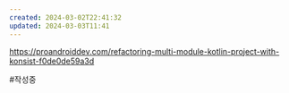 ```yaml
---
created: 2024-03-02T22:41:32
updated: 2024-03-03T11:41
---
```

https://proandroiddev.com/refactoring-multi-module-kotlin-project-with-konsist-f0de0de59a3d

#작성중 